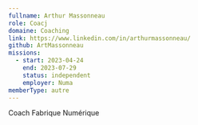 ```yaml
---
fullname: Arthur Massonneau
role: Coacj
domaine: Coaching
link: https://www.linkedin.com/in/arthurmassonneau/
github: ArtMassonneau
missions:
  - start: 2023-04-24
    end: 2023-07-29
    status: independent
    employer: Numa
memberType: autre
---
```


Coach Fabrique Numérique


